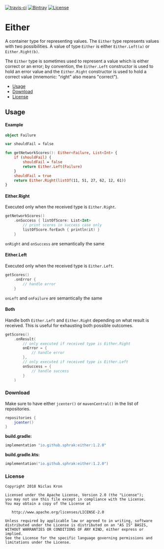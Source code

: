 [![travis-ci](https://travis-ci.org/sphrak/Either.svg?branch=master)](https://travis-ci.org/sphrak/Either)
[![Bintray](https://img.shields.io/bintray/v/sphrak/either/either)](https://bintray.com/sphrak/either/either)
[![License](https://img.shields.io/badge/License-Apache%202.0-blue.svg)](https://github.com/sphrak/Either/blob/master/LICENSE)


# Either
A container type for representing values. The `Either` type represents values with two possibilities. A value of type `Either` is either `Either.Left(a)` or `Either.Right(b)`.

The `Either` type is sometimes used to represent a value which is either correct or an error; by convention, the `Either.Left` constructor is used to hold an error value and the `Either.Right` constructor is used to hold a correct value (mnemonic: "right" also means "correct").

* [Usage](https://github.com/sphrak/Either#usage)
* [Download](https://github.com/sphrak/Either#download)
* [License](https://github.com/sphrak/Either#license)

## Usage

#### Example

```kotlin
object Failure

var shouldFail = false

fun getNetworkScores(): Either<Failure, List<Int> {
    if (shouldFail) {
        shouldFail = false
        return Either.Left(Failure)
    }
    shouldFail = true
    return Either.Right(listOf(11, 51, 27, 62, 12, 61))
}
```

#### Either.Right
Executed only when the received type is `Either.Right`.

```kotlin
getNetworkScores()
    .onSuccess { listOfScore: List<Int>
        // print scores in success case only
        listOfScore.forEach { println(it) }
    }

```

`onRight` and `onSuccess` are semantically the same

#### Either.Left
Executed only when the received type is `Either.Left`.

```kotlin
getScores()
    .onError {
        // handle error
    }
```

`onLeft` and `onFailure` are semantically the same

#### Both
Handle both `Either.Left` and `Either.Right` depending on what result is received. This is useful for exhausting
both possible outcomes.

```kotlin
getScores()
    .onResult(
        // only executed if received type is Either.Right
        onError = {
            // handle error
        },
        // only executed if received type is Either.Left
        onSuccess = {
            // handle success
        }
    )
```

### Download 
Make sure to have either `jcenter()` or `mavenCentral()` in the list of repositories.
```groovy
repositories {
    jcenter()
}
```

**build.gradle:**

```groovy
implementation "io.github.sphrak:either:1.2.0"
```

**build.gradle.kts:**

```kotlin
implementation("io.github.sphrak:either:1.2.0")
```

### License

	Copyright 2018 Niclas Kron

	Licensed under the Apache License, Version 2.0 (the "License");
	you may not use this file except in compliance with the License.
	You may obtain a copy of the License at

	   http://www.apache.org/licenses/LICENSE-2.0

	Unless required by applicable law or agreed to in writing, software
	distributed under the License is distributed on an "AS IS" BASIS,
	WITHOUT WARRANTIES OR CONDITIONS OF ANY KIND, either express or implied.
	See the License for the specific language governing permissions and
	limitations under the License.
